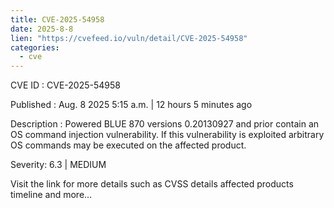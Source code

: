 ```yaml
--- 
title: CVE-2025-54958
date: 2025-8-8
lien: "https://cvefeed.io/vuln/detail/CVE-2025-54958"
categories:
  - cve
---
```


CVE ID : CVE-2025-54958

Published :  Aug. 8
2025
5:15 a.m. | 12 hours
5 minutes ago

Description : Powered BLUE 870 versions 0.20130927 and prior contain an OS command injection vulnerability. If this vulnerability is exploited
arbitrary OS commands may be executed on the affected product.

Severity: 6.3 | MEDIUM

Visit the link for more details
such as CVSS details
affected products
timeline
and more...
